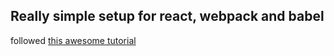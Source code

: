 ## Really simple setup for react, webpack and babel

followed [this awesome tutorial](https://www.valentinog.com/blog/react-webpack-babel/#comment-15069)
